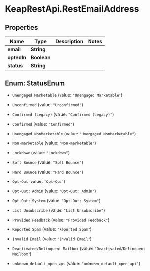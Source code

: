 # KeapRestApi.RestEmailAddress

## Properties

Name | Type | Description | Notes
------------ | ------------- | ------------- | -------------
**email** | **String** |  | 
**optedIn** | **Boolean** |  | 
**status** | **String** |  | 



## Enum: StatusEnum


* `Unengaged Marketable` (value: `"Unengaged Marketable"`)

* `Unconfirmed` (value: `"Unconfirmed"`)

* `Confirmed (Legacy)` (value: `"Confirmed (Legacy)"`)

* `Confirmed` (value: `"Confirmed"`)

* `Unengaged NonMarketable` (value: `"Unengaged NonMarketable"`)

* `Non-marketable` (value: `"Non-marketable"`)

* `Lockdown` (value: `"Lockdown"`)

* `Soft Bounce` (value: `"Soft Bounce"`)

* `Hard Bounce` (value: `"Hard Bounce"`)

* `Opt-Out` (value: `"Opt-Out"`)

* `Opt-Out: Admin` (value: `"Opt-Out: Admin"`)

* `Opt-Out: System` (value: `"Opt-Out: System"`)

* `List Unsubscribe` (value: `"List Unsubscribe"`)

* `Provided Feedback` (value: `"Provided Feedback"`)

* `Reported Spam` (value: `"Reported Spam"`)

* `Invalid Email` (value: `"Invalid Email"`)

* `Deactivated/Delinquent Mailbox` (value: `"Deactivated/Delinquent Mailbox"`)

* `unknown_default_open_api` (value: `"unknown_default_open_api"`)




